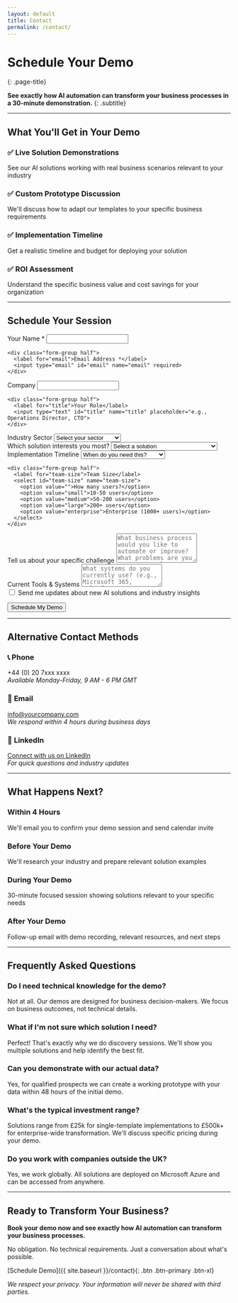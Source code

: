 ```yaml
---
layout: default
title: Contact
permalink: /contact/
---
```


# Schedule Your Demo
{: .page-title}

**See exactly how AI automation can transform your business processes in a 30-minute demonstration.**
{: .subtitle}

---

## What You'll Get in Your Demo

### ✅ **Live Solution Demonstrations**
See our AI solutions working with real business scenarios relevant to your industry

### ✅ **Custom Prototype Discussion**
We'll discuss how to adapt our templates to your specific business requirements

### ✅ **Implementation Timeline**
Get a realistic timeline and budget for deploying your solution

### ✅ **ROI Assessment**
Understand the specific business value and cost savings for your organization

---

## Schedule Your Session

<form action="https://formspree.io/f/YOUR_FORM_ID" method="POST" class="contact-form">
  <div class="form-row">
    <div class="form-group half">
      <label for="name">Your Name *</label>
      <input type="text" id="name" name="name" required>
    </div>
    
    <div class="form-group half">
      <label for="email">Email Address *</label>
      <input type="email" id="email" name="email" required>
    </div>
  </div>
  
  <div class="form-row">
    <div class="form-group half">
      <label for="company">Company</label>
      <input type="text" id="company" name="company">
    </div>
    
    <div class="form-group half">
      <label for="title">Your Role</label>
      <input type="text" id="title" name="title" placeholder="e.g., Operations Director, CTO">
    </div>
  </div>
  
  <div class="form-group">
    <label for="industry">Industry Sector</label>
    <select id="industry" name="industry">
      <option value="">Select your sector</option>
      <option value="financial">Financial Services</option>
      <option value="healthcare">Healthcare</option>
      <option value="government">Local Government</option>
      <option value="manufacturing">Manufacturing</option>
      <option value="professional-services">Professional Services</option>
      <option value="retail">Retail</option>
      <option value="education">Education</option>
      <option value="other">Other</option>
    </select>
  </div>
  
  <div class="form-group">
    <label for="use-case">Which solution interests you most?</label>
    <select id="use-case" name="use-case">
      <option value="">Select a solution</option>
      <option value="task-orchestrator">Cross-Department Task Orchestrator</option>
      <option value="healthcare-avatar">Healthcare Multi-Agent Avatar</option>
      <option value="rag-orchestrator">GPT-RAG Agent Orchestrator</option>
      <option value="process-automation">Multi-Agent Process Automation</option>
      <option value="visual-agent">Multi-Model Agent (Text + Visual)</option>
      <option value="plugin-management">Enterprise Plugin Management</option>
      <option value="process-flows">Process Flow Automation</option>
      <option value="m365-integration">Microsoft 365 Integration</option>
      <option value="hr-assistant">AI HR Assistant</option>
      <option value="ai-middleware">Enterprise AI Middleware</option>
      <option value="multiple">Multiple solutions</option>
      <option value="not-sure">Not sure - show me options</option>
    </select>
  </div>
  
  <div class="form-row">
    <div class="form-group half">
      <label for="timeline">Implementation Timeline</label>
      <select id="timeline" name="timeline">
        <option value="">When do you need this?</option>
        <option value="immediate">Immediate (this month)</option>
        <option value="quarter">This quarter</option>
        <option value="planning">Planning phase (6+ months)</option>
        <option value="exploring">Just exploring options</option>
      </select>
    </div>
    
    <div class="form-group half">
      <label for="team-size">Team Size</label>
      <select id="team-size" name="team-size">
        <option value="">How many users?</option>
        <option value="small">10-50 users</option>
        <option value="medium">50-200 users</option>
        <option value="large">200+ users</option>
        <option value="enterprise">Enterprise (1000+ users)</option>
      </select>
    </div>
  </div>
  
  <div class="form-group">
    <label for="challenge">Tell us about your specific challenge</label>
    <textarea id="challenge" name="challenge" rows="4" placeholder="What business process would you like to automate or improve? What problems are you trying to solve?"></textarea>
  </div>
  
  <div class="form-group">
    <label for="current-tools">Current Tools & Systems</label>
    <textarea id="current-tools" name="current-tools" rows="3" placeholder="What systems do you currently use? (e.g., Microsoft 365, Salesforce, SAP, custom databases)"></textarea>
  </div>
  
  <div class="form-group checkbox-group">
    <input type="checkbox" id="newsletter" name="newsletter" value="yes">
    <label for="newsletter">Send me updates about new AI solutions and industry insights</label>
  </div>
  
  <button type="submit" class="btn btn-primary btn-lg">Schedule My Demo</button>
</form>

---

## Alternative Contact Methods

### 📞 **Phone**
+44 (0) 20 7xxx xxxx  
*Available Monday-Friday, 9 AM - 6 PM GMT*

### 📧 **Email**
[info@yourcompany.com](mailto:info@yourcompany.com)  
*We respond within 4 hours during business days*

### 💬 **LinkedIn**
[Connect with us on LinkedIn](https://linkedin.com/in/your-profile)  
*For quick questions and industry updates*

---

## What Happens Next?

### **Within 4 Hours**
We'll email you to confirm your demo session and send calendar invite

### **Before Your Demo**
We'll research your industry and prepare relevant solution examples

### **During Your Demo**
30-minute focused session showing solutions relevant to your specific needs

### **After Your Demo**
Follow-up email with demo recording, relevant resources, and next steps

---

## Frequently Asked Questions

### **Do I need technical knowledge for the demo?**
Not at all. Our demos are designed for business decision-makers. We focus on business outcomes, not technical details.

### **What if I'm not sure which solution I need?**
Perfect! That's exactly why we do discovery sessions. We'll show you multiple solutions and help identify the best fit.

### **Can you demonstrate with our actual data?**
Yes, for qualified prospects we can create a working prototype with your data within 48 hours of the initial demo.

### **What's the typical investment range?**
Solutions range from £25k for single-template implementations to £500k+ for enterprise-wide transformation. We'll discuss specific pricing during your demo.

### **Do you work with companies outside the UK?**
Yes, we work globally. All solutions are deployed on Microsoft Azure and can be accessed from anywhere.

---

## Ready to Transform Your Business?

**Book your demo now and see exactly how AI automation can transform your business processes.**

No obligation. No technical requirements. Just a conversation about what's possible.

[Schedule Demo]({{ site.baseurl }}/contact){: .btn .btn-primary .btn-xl}

*We respect your privacy. Your information will never be shared with third parties.*